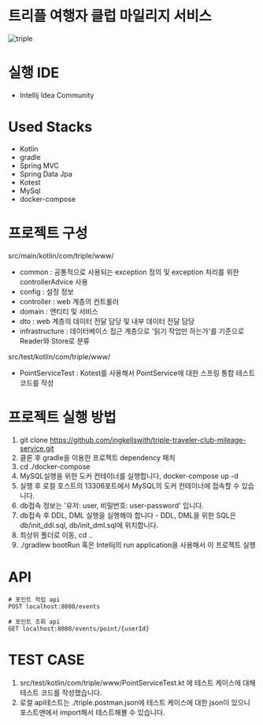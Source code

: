 # 트리플 여행자 클럽 마일리지 서비스

![triple](https://user-images.githubusercontent.com/55550753/157543399-c5c9e345-eace-4655-aee2-df9769490b8b.png)

# 실행 IDE
- Intellij Idea Community

# Used Stacks
- Kotlin
- gradle
- Spring MVC
- Spring Data Jpa
- Kotest
- MySql
- docker-compose

# 프로젝트 구성
src/main/kotlin/com/triple/www/

- common : 공통적으로 사용되는 exception 정의 및 exception 처리를 위한 controllerAdvice 사용
- config : 설정 정보
- controller : web 계층의 컨트롤러
- domain : 엔티티 및 서비스
- dto : web 계층의 데이터 전달 담당 및 내부 데이터 전달 담당
- infrastructure : 데이터베이스 접근 계층으로 '읽기 작업만 하는가'를 기준으로 Reader와 Store로 분류

src/test/kotlin/com/triple/www/

- PointServiceTest : Kotest를 사용해서 PointService에 대한 스프링 통합 테스트 코드를 작성

# 프로젝트 실행 방법
1. git clone https://github.com/ingkellswith/triple-traveler-club-mileage-service.git
2. 클론 후 gradle을 이용한 프로젝트 dependency 패치
3. cd ./docker-compose
4. MySQL실행을 위한 도커 컨테이너를 실행합니다, docker-compose up -d
5. 실행 후 로컬 호스트의 13306포트에서 MySQL의 도커 컨테이너에 접속할 수 있습니다.
6. db접속 정보는 '유저: user, 비밀번호: user-password' 입니다.
7. db접속 후 DDL, DML 실행을 실행해야 합니다 - DDL, DML을 위한 SQL은 db/init_ddl.sql, db/init_dml.sql에 위치합니다.
8. 최상위 폴더로 이동, cd ..
9. ./gradlew bootRun 혹은 Intellij의 run application을 사용해서 이 프로젝트 실행

# API
```text
# 포인트 적립 api
POST localhost:8080/events

# 포인트 조회 api
GET localhost:8080/events/point/{userId}
```

# TEST CASE
1. src/test/kotlin/com/triple/www/PointServiceTest.kt 에 테스트 케이스에 대해 테스트 코드를 작성했습니다.
2. 로컬 api테스트는 ./triple.postman.json에 테스트 케이스에 대한 json이 있으니 포스트맨에서 import해서 테스트해볼 수 있습니다.